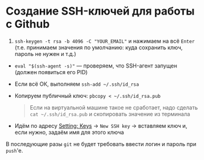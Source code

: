 Создание SSH-ключей для работы с Github
===================================

1. `ssh-keygen -t rsa -b 4096 -C "YOUR_EMAIL"` и нажимаем на всё `Enter` (т.е. принимаем значения по умолчанию: куда сохранить ключ, пароль не нужен и т.д.)
* `eval "$(ssh-agent -s)"` — проверяем, что SSH-агент запущен (должен появиться его PID)
* Если всё ОК, выполняем `ssh-add ~/.ssh/id_rsa`
* Копируем публичный ключ: `pbcopy < ~/.ssh/id_rsa.pub`

  > Если на виртуальной машине такое не сработает, надо сделать `cat ~/.ssh/id_rsa.pub` и скопировать значение из терминала
* Идём по адресу [Setting: Keys](https://github.com/settings/keys) -> `New SSH key` -> вставляем ключ и, если нужно, задаём имя для этого ключа

В последующие разы `git` не будет требовать ввести логин и пароль при `push`'е.
